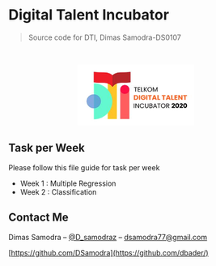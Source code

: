 # Digital Talent Incubator
> Source code for DTI, Dimas Samodra-DS0107

<br />
<p align="center">
  <a href="https://kemahasiswaan.ittelkom-pwt.ac.id/2020/09/01/telkom-digital-talent-incubator-2020/">
    <img src="images/header.png" alt="Logo" width="230" height="120">
  </a>
</p>

## Task per Week

Please follow this file guide for task per week
- Week 1 : Multiple Regression
- Week 2 : Classification

## Contact Me

Dimas Samodra – [@D_samodraz](https://twitter.com/dbader_org) – dsamodra77@gmail.com


[https://github.com/DSamodra](https://github.com/dbader/)


